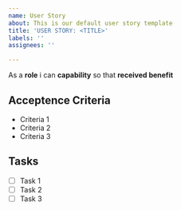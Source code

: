```yaml
---
name: User Story
about: This is our default user story template
title: 'USER STORY: <TITLE>'
labels: ''
assignees: ''

---
```


As a **role** i can **capability** so that **received benefit**

## Acceptence Criteria

* Criteria 1
* Criteria 2
* Criteria 3

## Tasks

- [ ] Task 1
- [ ] Task 2
- [ ] Task 3

